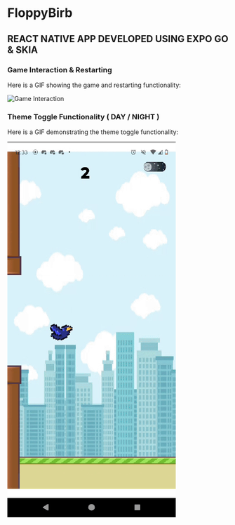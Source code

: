 # FloppyBirb 
## REACT NATIVE APP DEVELOPED USING EXPO GO & SKIA 

### Game Interaction & Restarting

Here is a GIF showing the game and restarting functionality:

![Game Interaction](https://github.com/agrikatheprogrammer/FloppyBirb/blob/main/game_outlook.gif)

### Theme Toggle Functionality ( DAY / NIGHT ) 

Here is a GIF demonstrating the theme toggle functionality:

![Theme Toggle](https://github.com/agrikatheprogrammer/FloppyBirb/blob/main/theme_toggle.gif)

